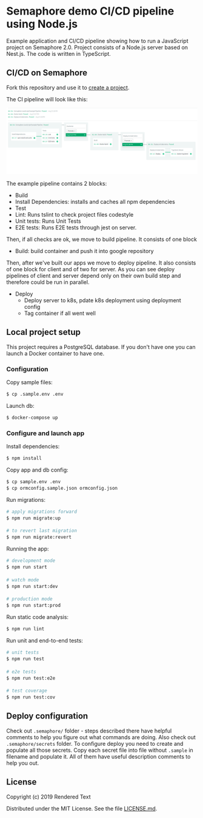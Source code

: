 # Semaphore demo CI/CD pipeline using Node.js

Example application and CI/CD pipeline showing how to run a JavaScript project
on Semaphore 2.0. Project consists of a Node.js server based on Nest.js. 
The code is written in TypeScript.

## CI/CD on Semaphore

Fork this repository and use it to 
[create a project](https://docs.semaphoreci.com/article/63-your-first-project).

The CI pipeline will look like this:

![CI pipeline on Semaphore](.semaphore/pipeline.png)

The example pipeline contains 2 blocks:

- Build
 - Install Dependencies: installs and caches all npm dependencies
- Test
 - Lint: Runs tslint to check project files codestyle
 - Unit tests: Runs Unit Tests
 - E2E tests: Runs E2E tests through jest on server.

Then, if all checks are ok, we move to build pipeline. It consists of one block

 - Build: build container and push it into google repository

Then, after we've built our apps we move to deploy pipeline.
It  also consists of one block for client and of two for server.
As you can see deploy pipelines of client and server depend only on their own build step
and therefore could be run in parallel.

 - Deploy
    - Deploy server to k8s, pdate k8s deployment using deployment config
    - Tag container if all went well

## Local project setup

This project requires a PostgreSQL database. If you don't have one you can
launch a Docker container to have one.

### Configuration

Copy sample files:

```bash
$ cp .sample.env .env
```

Launch db:

```bash
$ docker-compose up
```

### Configure and launch app

Install dependencies:

```bash
$ npm install
```

Copy app and db config:

```bash
$ cp sample.env .env
$ cp ormconfig.sample.json ormconfig.json
```

Run migrations:

```bash
# apply migrations forward
$ npm run migrate:up

# to revert last migration
$ npm run migrate:revert
```

Running the app:

```bash
# development mode
$ npm run start

# watch mode
$ npm run start:dev

# production mode
$ npm run start:prod
```

Run static code analysis:

```bash
$ npm run lint
```

Run unit and end-to-end tests:

```bash
# unit tests
$ npm run test

# e2e tests
$ npm run test:e2e

# test coverage
$ npm run test:cov
```

## Deploy configuration

Check out `.semaphore/` folder - steps described there have helpful comments to help you figure out what commands are doing.
Also check out `.semaphore/secrets` folder. To configure deploy you need to create and populate all those secrets.
Copy each secret file into file without `.sample` in filename and populate it. All of them have useful description comments to help you out.

## License

Copyright (c) 2019 Rendered Text

Distributed under the MIT License. See the file [LICENSE.md](./LICENSE.md).
